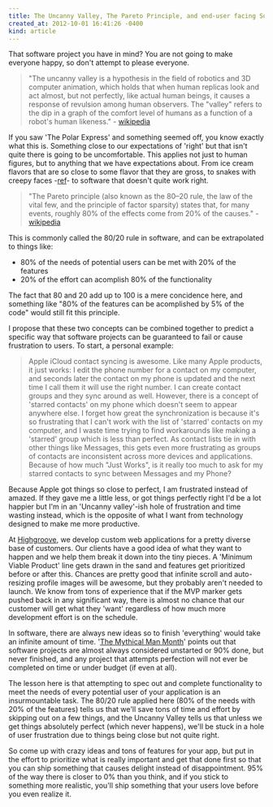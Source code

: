 ```yaml
---
title: The Uncanny Valley, The Pareto Principle, and end-user facing Software Development
created_at: 2012-10-01 16:41:26 -0400
kind: article
---
```

That software project you have in mind? You are not going to make everyone happy, so don't attempt to please everyone.

<blockquote>"The uncanny valley is a hypothesis in the field of robotics and 3D computer animation, which holds that when human replicas look and act almost, but not perfectly, like actual human beings, it causes a response of revulsion among human observers. The "valley" refers to the dip in a graph of the comfort level of humans as a function of a robot's human likeness." - <a href="http://en.wikipedia.org/wiki/Uncanny_valley">wikipedia</a></blockquote>

If you saw 'The Polar Express' and something seemed off, you know exactly what this is.  Something close to our expectations of 'right' but that isn't quite there is going to be uncomfortable. This applies not just to human figures, but to anything that we have expectations about. From ice cream flavors that are so close to some flavor that they are gross, to snakes with creepy faces -<a href="http://en.wikipedia.org/wiki/Uncanny_valley#cite_note-42">ref</a>- to software that doesn't quite work right.

<blockquote>"The Pareto principle (also known as the 80–20 rule, the law of the vital few, and the principle of factor sparsity) states that, for many events, roughly 80% of the effects come from 20% of the causes." - <a href="http://en.wikipedia.org/wiki/Pareto_principle">wikipedia</a></blockquote>

This is commonly called the 80/20 rule in software, and can be extrapolated to things like:

<ul>
<li>80% of the needs of potential users can be met with 20% of the features</li>
<li>20% of the effort can acomplish 80% of the functionality</li>
</ul>

The fact that 80 and 20 add up to 100 is a mere concidence here, and something like "80% of the features can be acomplished by 5% of the code" would still fit this principle.

I propose that these two concepts can be combined together to predict a specific way that software projects can be guaranteed to fail or cause frustration to users. To start, a personal example:

<blockquote>Apple iCloud contact syncing is awesome. Like many Apple products, it just works: I edit the phone number for a contact on my computer, and seconds later the contact on my phone is updated and the next time I call them it will use the right number. I can create contact groups and they sync around as well.  However, there is a concept of 'starred contacts' on my phone which doesn't seem to appear anywhere else.  I forget how great the synchronization is because it's so frustrating that I can't work with the list of 'starred' contacts on my computer, and I waste time trying to find workarounds like making a 'starred' group which is less than perfect. As contact lists tie in with other things like Messages, this gets even more frustrating as groups of contacts are inconsistent across more devices and applications. Because of how much "Just Works", is it really too much to ask for my starred contacts to sync between Messages and my Phone?</blockquote>

Because Apple got things so close to perfect, I am frustrated instead of amazed. If they gave me a little less, or got things perfectly right I'd be a lot happier but I'm in an 'Uncanny valley'-ish hole of frustration and time wasting instead, which is the opposite of what I want from technology designed to make me more productive.

At <a href="http://highgroove.com/">Highgroove</a>, we develop custom web applications for a pretty diverse base of customers. Our clients have a good idea of what they want to happen and we help them break it down into the tiny pieces. A 'Minimum Viable Product' line gets drawn in the sand and features get prioritized before or after this. Chances are pretty good that infinite scroll and auto-resizing profile images will be awesome, but they probably aren't needed to launch.  We know from tons of experience that if the MVP marker gets pushed back in any significant way, there is almost no chance that our customer will get what they 'want' regardless of how much more development effort is on the schedule.

In software, there are always new ideas so to finish 'everything' would take an infinite amount of time. '<a href="http://en.wikipedia.org/wiki/The_Mythical_Man-Month">The Mythical Man Month</a>' points out that  software projects are almost always considered unstarted or 90% done, but never finished, and any project that attempts perfection will not ever be completed on time or under budget (if even at all).

The lesson here is that attempting to spec out and complete functionality to meet the needs of every potential user of your application is an insurmountable task. The 80/20 rule applied here (80% of the needs with 20% of the features) tells us that we'll save tons of time and effort by skipping out on a few things, and the Uncanny Valley tells us that unless we get things absolutely perfect (which never happens), we'll be stuck in a hole of user frustration due to things being close but not quite right.

So come up with crazy ideas and tons of features for your app, but put in the effort to prioritize what is really important and get that done first so that you can ship something that causes delight instead of disappointment. 95% of the way there is closer to 0% than you think, and if you stick to something more realistic, you'll ship something that your users love before you even realize it.
